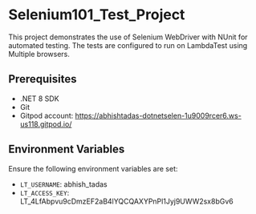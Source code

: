 # Selenium101_Test_Project

This project demonstrates the use of Selenium WebDriver with NUnit for automated testing. The tests are configured to run on LambdaTest using Multiple browsers.

## Prerequisites

- .NET 8 SDK
- Git
- Gitpod account: https://abhishtadas-dotnetselen-1u9009rcer6.ws-us118.gitpod.io/

## Environment Variables

Ensure the following environment variables are set:

- `LT_USERNAME`: abhish_tadas
- `LT_ACCESS_KEY`: LT_4LfAbpvu9cDmzEF2aB4lYQCQAXYPnPl1Jyj9UWW2sx8bGv6